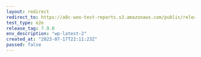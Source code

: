 ```yaml
---
layout: redirect
redirect_to: https://a8c-woo-test-reports.s3.amazonaws.com/public/release/7.9.0/wp-latest-2/e2e/index.html
test_type: e2e
release_tag: 7.9.0
env_description: "wp-latest-2"
created_at: "2023-07-17T22:11:23Z"
passed: false
---
```

